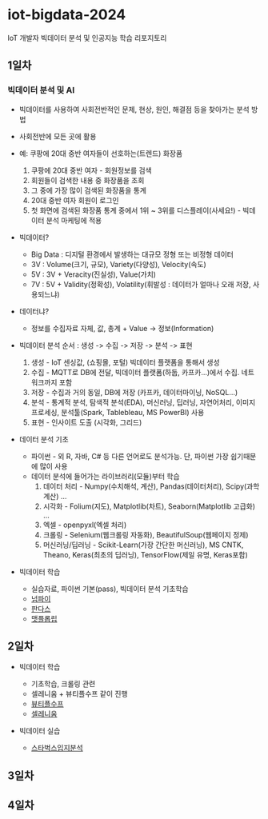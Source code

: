 # iot-bigdata-2024
IoT 개발자 빅데이터 분석 및 인공지능 학습 리포지토리

## 1일차

### 빅데이터 분석 및 AI
- 빅데이터를 사용하여 사회전반적인 문제, 현상, 원인, 해결점 등을 찾아가는 분석 방법
- 사회전반에 모든 곳에 활용
- 예: 쿠팡에 20대 중반 여자들이 선호하는(트렌드) 화장품
    1. 쿠팡에 20대 중반 여자 - 회원정보를 검색
    2. 회원들이 검색한 내용 중 화장품을 조회
    3. 그 중에 가장 많이 검색된 화장품을 통계
    4. 20대 중반 여자 회원이 로그인
    5. 첫 화면에 검색된 화장품 통계 중에서 1위 ~ 3위를 디스플레이(사세요!) - 빅데이터 분석 마케팅에 적용

- 빅데이터?
    - Big Data : 디지털 환경에서 발생하는 대규모 정형 또는 비정형 데이터 
    - 3V : Volume(크기, 규모), Variety(다양성), Velocity(속도)
    - 5V : 3V + Veracity(진실성), Value(가치)
    - 7V : 5V + Validity(정확성), Volatility(휘발성 : 데이터가 얼마나 오래 저장, 사용되느냐)

- 데이터냐?
    - 정보를 수집자료 자체, 값, 총계 + Value -> 정보(Information)

- 빅데이터 분석 순서 : 생성 -> 수집 -> 저장 -> 분석 -> 표현
    1. 생성 - IoT 센싱값, (쇼핑몰, 포털) 빅데이터 플랫폼을 통해서 생성
    2. 수집 - MQTT로 DB에 전달, 빅데이터 플랫폼(하둡, 카프카...)에서 수집. 네트워크까지 포함
    3. 저장 - 수집과 거의 동일, DB에 저장 (카프카, 데이터마이닝, NoSQL...)
    4. 분석 - 통계적 분석, 탐색적 분석(EDA), 머신러닝, 딥러닝, 자연어처리, 이미지프로세싱, 분석툴(Spark, Tablebleau, MS PowerBI) 사용
    5. 표현 - 인사이트 도출 (시각화, 그리드)

- 데이터 분석 기초
    - 파이썬 - 외 R, 자바, C# 등 다른 언어로도 분석가능. 단, 파이썬 가장 쉽기때문에 많이 사용
    - 데이터 분석에 들어가는 라이브러리(모듈)부터 학습
        1. 데이터 처리 - Numpy(수치해석, 계산), Pandas(데이터처리), Scipy(과학계산) ...
        2. 시각화 - Folium(지도), Matplotlib(차트), Seaborn(Matplotlib 고급화) ...
        3. 엑셀 - openpyxl(엑셀 처리)
        4. 크롤링 - Selenium(웹크롤링 자동화), BeautifulSoup(웹페이지 정제)
        5. 머신러닝/딥러닝 - Scikit-Learn(가장 간단한 머신러닝), MS CNTK, Theano, Keras(최초의 딥러닝), TensorFlow(제일 유명, Keras포함)

- 빅데이터 학습
    - 실습자료, 파이썬 기본(pass), 빅데이터 분석 기초학습 
    - [넘파이](https://github.com/LEUNSU/iot-bigdata-2024/blob/main/day01/bda01_numpy_basic.ipynb)
    - [판다스](https://github.com/LEUNSU/iot-bigdata-2024/blob/main/day01/bda02_pandas_basic.ipynb)
    - [맷플롭립](https://github.com/LEUNSU/iot-bigdata-2024/blob/main/day01/bda03_matplotlib_basic.ipynb)


## 2일차
- 빅데이터 학습
    - 기초학습, 크롤링 관련
    - 셀레니움 + 뷰티플수프 같이 진행
    - [뷰티플수프]()
    - [셀레니움]()

- 빅데이터 실습
    - [스타벅스입지분석]()

## 3일차

## 4일차
